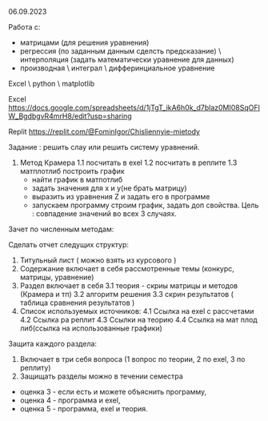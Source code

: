 06.09.2023

Работа с:
- матрицами (для решения уравнения)
- регрессия (по заданным данным сделсть предсказание) \ интерполяция (задать математически уравнение для данных)
- производная \ интеграл \ дифферинциальное уравнение

Excel \ python \ matplotlib

Excel
https://docs.google.com/spreadsheets/d/1jTgT_ikA6h0k_d7blaz0MI08SqOFIW_BgdbgvR4mrH8/edit?usp=sharing

Replit
https://replit.com/@FominIgor/Chisliennyie-mietody


Задание : решить слау или решить систему уравнений.

1. Метод Крамера
  1.1 посчитать в exel
  1.2 посчитать в реплите
  1.3 матплотлиб построить график
    - найти график в матпотлиб
    - задать значения для x и y(не брать матрицу)
    - выразить из уравнения Z и задать его в программе
    - запускаем программу строим график, задать доп свойства.
Цель : совпадение значений во всех 3 случаях.

Зачет по численным методам: 

Сделать отчет следущих структур: 
1. Титульный лист ( можно взять из курсового )
2. Содержание включает в себя рассмотренные темы (конкурс, матрицы, уравнение)
3. Раздел включает в себя
  3.1 теория - скриы матрицы и методов (Крамера и тп)
  3.2 алгоритм решения
  3.3 скрин результатов ( таблица сравнения результатов )
5. Список используемых источников:
  4.1 Ссылка на exel с рассчетами
  4.2 Ссылка ра реплит
  4.3 Ссылки на теорию
  4.4 Ссылка на мат плод либ(ссылка на использованные графики)

Защита каждого раздела: 
1. Включает в три себя вопроса (1 вопрос по теории, 2 по exel, 3 по реплиту)
2. Защищать разделы можно в течении семестра 

- оценка 3 - если есть и можете объяснить программу,
- оценка 4 - программа и exel,
- оценка 5 - программа, exel и теория.
